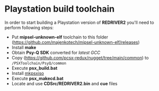 # Playstation build toolchain

In order to start building a Playstation version of **REDRIVER2** you'll need to perform following steps:

 - Put **mipsel-unknown-elf** toolchain to this folder (https://github.com/majenkotech/mipsel-unknown-elf/releases)
 - Install **make**
 - Obtain **Psy-Q SDK** converted for *latest GCC*
 - Copy (https://github.com/pcsx-redux/nugget/tree/main/common) to `/PSXToolchain/PsyQ/common`
 - Execute **psx_build.bat**
 - Install [mkpsxiso](https://github.com/Lameguy64/mkpsxiso/releases)
 - Execute **psx_makecd.bat**
 - Locate and use **CDSrc/REDRIVER2.bin** and **cue** files
